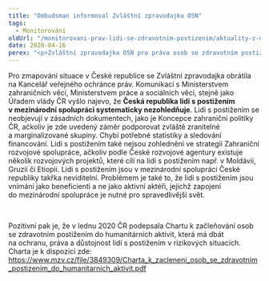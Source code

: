 ```yaml
---
title: "Ombudsman informoval Zvláštní zpravodajku OSN"
tags:
  - Monitorování
oldUrl: "/monitorovani-prav-lidi-se-zdravotnim-postizenim/aktuality-z-monitorovani/aktuality-z-monitorovani-2020/ombudsman-informoval-zvlastni-zpravodajku-osn/"
date: 2020-04-16
perex: "<p>Zvláštní zpravodajka OSN pro práva osob se zdravotním postižením, Catalina Devandas Aguilar, se v současnosti zajímá o zapojování lidí s postižením v rámci mezinárodní spolupráce. Za tímto účelem se obrátila s dotazy na aktéry z celého světa. </p>"
---
```


<!-- imported from the old website -->

<p>Pro zmapování situace v České republice se Zvláštní zpravodajka obrátila na Kancelář veřejného ochránce práv. Komunikací s Ministerstvem zahraničních věcí, Ministerstvem práce a sociálních věcí, stejně jako Úřadem vlády ČR vyšlo najevo, že <b>Česká republika lidi s postižením v mezinárodní spolupráci systematicky nezohledňuje</b>. Lidi s postižením se neobjevují v zásadních dokumentech, jako je Koncepce zahraniční politiky ČR, ačkoliv je zde uvedený záměr podporovat zvláště zranitelné a marginalizované skupiny. Chybí potřebné statistiky a sledování financování. Lidi s postižením také nejsou zohledněni ve strategií Zahraniční rozvojové spolupráce, ačkoliv podle České rozvojové agentury existuje několik rozvojových projektů, které cílí na lidi s postižením např. v Moldávii, Gruzii či Etiopii. Lidi s postižením jsou v mezinárodní spolupráci České republiky takřka neviditelní. Problémem je také to, že lidi s postižením jsou vnímáni jako beneficienti a ne jako aktivní aktéři, jejichž zapojení do mezinárodní spolupráce je nutné pro spravedlivější svět.  </p> <p> </p> <p>Pozitivní pak je, že v lednu 2020 ČR podepsala Chartu k začleňování osob se zdravotním postižením do humanitárních aktivit, která má dbát na ochranu, práva a důstojnost lidí s postižením v rizikových situacích. Charta je k dispozici zde: <a href="https://www.mzv.cz/file/3849309/Charta_k_zacleneni_osob_se_zdravotnim_postizenim_do_humanitarnich_aktivit.pdf" target="_blank">https://www.mzv.cz/file/3849309/Charta_k_zacleneni_osob_se_zdravotnim_postizenim_do_humanitarnich_aktivit.pdf</a> </p> <p> </p>
